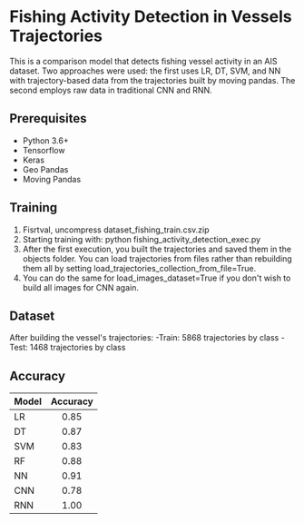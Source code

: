 # Fishing Activity Detection in Vessels Trajectories

This is a comparison model that detects fishing vessel activity in an AIS dataset. Two approaches were used: the first uses LR, DT, SVM, and NN with trajectory-based data from the trajectories built by moving pandas. The second employs raw data in traditional CNN and RNN.

## Prerequisites

- Python 3.6+
- Tensorflow
- Keras
- Geo Pandas
- Moving Pandas

## Training

1. Fisrtval, uncompress dataset_fishing_train.csv.zip 
2. Starting training with: python fishing_activity_detection_exec.py
3. After the first execution, you built the trajectories and saved them in the objects folder. You can load trajectories from files rather than rebuilding them all by setting load_trajectories_collection_from_file=True.
3. You can do the same for load_images_dataset=True if you don't wish to build all images for CNN again.

## Dataset

After building the vessel's trajectories:
-Train: 5868 trajectories by class
-Test: 1468 trajectories by class

## Accuracy

| Model  | Accuracy |
| ------------- | :---: |
| LR  | 0.85  |
| DT  | 0.87  |
| SVM  | 0.83  |
| RF  | 0.88  |
| NN  | 0.91  |
| CNN  | 0.78  |
| RNN  | 1.00  |


